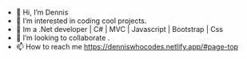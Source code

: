 - 👋 Hi, I’m Dennis
- 👀 I’m interested in coding cool projects.
- 🌱 Im a .Net developer | C# | MVC | Javascript | Bootstrap | Css
- 💞️ I’m looking to collaborate .
- 📫 How to reach me https://denniswhocodes.netlify.app/#page-top


